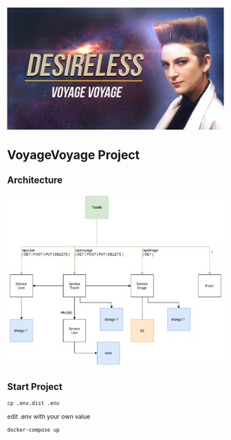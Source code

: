 ![Project image](./project.jpg)

# VoyageVoyage Project

## Architecture
![Architecture image](./architecture.png)

## Start Project

```bash
cp .env.dist .env
```

edit .env with your own value


```bash
docker-compose up
```
